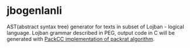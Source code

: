 # jbogenlanli
AST(abstract syntax tree) generator for texts in subset of Lojban - logical language.
Lojban grammar described in PEG, output code in C will be generated with [PackCC implementation of packrat algorithm](https://sourceforge.net/p/packcc/wiki/Home/). 
